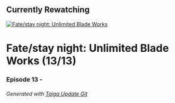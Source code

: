 ﻿
## Currently Rewatching

[![Fate/stay night: Unlimited Blade Works](https://s4.anilist.co/file/anilistcdn/media/anime/cover/medium/nx19603-pc0lrFinBpTg.jpg)](https://anilist.co/anime/19603)

# Fate/stay night: Unlimited Blade Works (13/13)

### Episode 13 - 

###### *Generated with [Taiga Update Git](https://github.com/nike4613/taiga-update-git)*